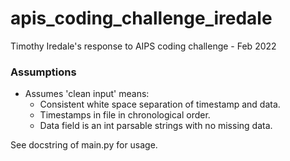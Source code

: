 # apis_coding_challenge_iredale
Timothy Iredale's response to AIPS coding challenge - Feb 2022

### Assumptions
- Assumes 'clean input' means:
  - Consistent white space separation of timestamp and data.
  - Timestamps in file in chronological order.
  - Data field is an int parsable strings with no missing data.

See docstring of main.py for usage.